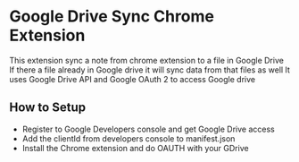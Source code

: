 # Google Drive Sync Chrome Extension
This extension sync a note from chrome extension to a file in Google Drive
If there a file already in Google drive it will sync data from that files as well
It uses Google Drive API and Google OAuth 2 to access Google drive

## How to Setup
- Register to Google Developers console and get Google Drive access
- Add the clientId from developers console to manifest.json
- Install the Chrome extension and do OAUTH with your GDrive